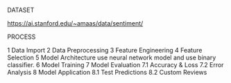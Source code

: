 DATASET

https://ai.stanford.edu/~amaas/data/sentiment/

PROCESS 

1  Data Import
2  Data Preprocessing
3  Feature Engineering
4  Feature Selection
5  Model Architecture
      use neural network model and use binary classifier.
6  Model Training
7  Model Evaluation
7.1  Accuracy & Loss
7.2  Error Analysis
8  Model Application
8.1  Test Predictions
8.2  Custom Reviews
